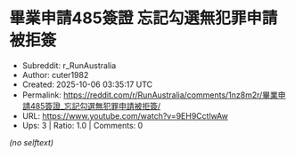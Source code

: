 # 畢業申請485簽證 忘記勾選無犯罪申請被拒簽

- Subreddit: r_RunAustralia
- Author: cuter1982
- Created: 2025-10-06 03:35:17 UTC
- Permalink: https://reddit.com/r/RunAustralia/comments/1nz8m2r/畢業申請485簽證_忘記勾選無犯罪申請被拒簽/
- URL: https://www.youtube.com/watch?v=9EH9CctlwAw
- Ups: 3 | Ratio: 1.0 | Comments: 0

_(no selftext)_
